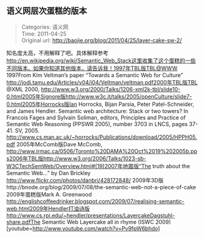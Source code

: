 语义网层次蛋糕的版本
---
    
> Categories: 语义网  
> Time: 2011-04-25  
> Original url: <http://baojie.org/blog/2011/04/25/layer-cake-sw-2/>
    
知名度太高，不用解释了吧。具体解释参考 http://en.wikipedia.org/wiki/Semantic_Web_Stack这里收集了这个蛋糕的一些不同版本。如果你知道其他版本，请告诉我！1997年TBL版TBL@WWW 1997From Kim Veltman’s paper “Towards a Semantic Web for Culture”  http://jodi.tamu.edu/Articles/v04/i04/Veltman/veltman.pdf2000年TBL版TBL @XML 2000, http://www.w3.org/2000/Talks/1206-xml2k-tbl/slide10-0.html2005年Signore版http://www.w3c.it/talks/2005/openCulture/slide7-0.html2005年Horrocks版Ian Horrocks, Bijan Parsia, Peter Patel-Schneider, and James Hendler. Semantic web architecture: Stack or two towers? In Francois Fages and Sylvain Soliman, editors, Principles and Practice of Semantic Web Reasoning (PPSWR 2005), number 3703 in LNCS, pages 37-41. SV, 2005.     http://www.cs.man.ac.uk/~horrocks/Publications/download/2005/HPPH05.pdf 2005年McComb版Dave McComb, http://www.irmac.ca/0506/Toronto%20DAMA%20Oct%2019%202005b.pps2006年TBL版http://www.w3.org/2006/Talks/1023-sb-W3CTechSemWeb/Overview.html#(19)2007年地震版“The truth about the Semantic Web…” by Dan Brickley http://www.flickr.com/photos/danbri/428172848/ 2009年3D版http://bnode.org/blog/2009/07/08/the-semantic-web-not-a-piece-of-cake 2009年蛋糕版Mark A. Greenwood http://englishcoffeedrinker.blogspot.com/2009/07/realising-semantic-web.html2009年Hendler打油诗版http://www.cs.rpi.edu/~hendler/presentations/LayercakeDagstuhl-share.pdfThe Semantic Web Layercake all in rhyme (ISWC 2009) [youtube=http://www.youtube.com/watch?v=Pv9fpW6bhdo]     
    